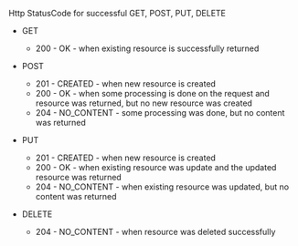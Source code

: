 Http StatusCode for successful GET, POST, PUT, DELETE

* GET
  * 200 - OK - when existing resource is successfully returned
  
* POST
  * 201 - CREATED - when new resource is created
  * 200 - OK - when some processing is done on the request and resource was returned, but no new resource was created
  * 204 - NO_CONTENT - some processing was done, but no content was returned

* PUT
  * 201 - CREATED - when new resource is created
  * 200 - OK - when existing resource was update and the updated resource was returned
  * 204 - NO_CONTENT - when existing resource was updated, but no content was returned
  
* DELETE
  * 204 - NO_CONTENT - when resource was deleted successfully